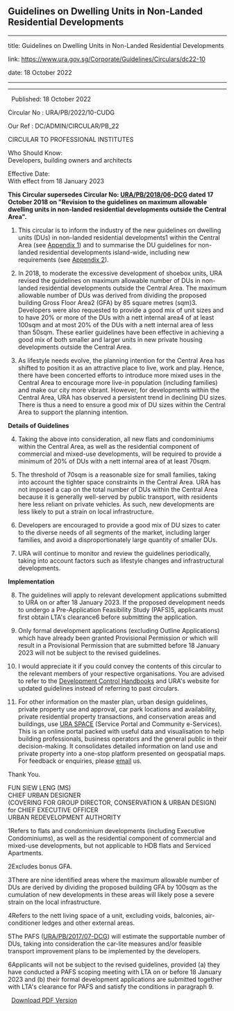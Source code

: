 ## Guidelines on Dwelling Units in Non-Landed Residential Developments
---
title: Guidelines on Dwelling Units in Non-Landed Residential Developments

link: https://www.ura.gov.sg/Corporate/Guidelines/Circulars/dc22-10

date: 18 October 2022

---

-------------------------------------------------------------------

  Published: 18 October 2022

Circular No : URA/PB/2022/10-CUDG

Our Ref : DC/ADMIN/CIRCULAR/PB\_22

  

CIRCULAR TO PROFESSIONAL INSTITUTES

  

Who Should Know:  
Developers, building owners and architects

  

Effective Date:  
With effect from 18 January 2023

  

**This Circular supersedes Circular No: [URA/PB/2018/06-DCG](http://www.ura.gov.sg/Corporate/Guidelines/Circulars/dc18-06) dated 17 October 2018 on "Revision to the guidelines on maximum allowable dwelling units in non-landed residential developments outside the Central Area".**

1.  This circular is to inform the industry of the new guidelines on dwelling units (DUs) in non-landed residential developments1 within the Central Area (see [Appendix 1](https://www.ura.gov.sg/-/media/Corporate/Guidelines/Development-control/Circulars/2022/Oct/dc22-10_Appendix1.pdf)) and to summarise the DU guidelines for non-landed residential developments island-wide, including new requirements (see [Appendix 2](https://www.ura.gov.sg/-/media/Corporate/Guidelines/Development-control/Circulars/2022/Oct/dc22-10_Appendix2.pdf)).  
      
    
2.  In 2018, to moderate the excessive development of shoebox units, URA revised the guidelines on maximum allowable number of DUs in non-landed residential developments outside the Central Area. The maximum allowable number of DUs was derived from dividing the proposed building Gross Floor Area2 (GFA) by 85 square metres (sqm)3. Developers were also requested to provide a good mix of unit sizes and to have 20% or more of the DUs with a nett internal area4 of at least 100sqm and at most 20% of the DUs with a nett internal area of less than 50sqm. These earlier guidelines have been effective in achieving a good mix of both smaller and larger units in new private housing developments outside the Central Area.  
      
    
3.  As lifestyle needs evolve, the planning intention for the Central Area has shifted to position it as an attractive place to live, work and play. Hence, there have been concerted efforts to introduce more mixed uses in the Central Area to encourage more live-in population (including families) and make our city more vibrant. However, for developments within the Central Area, URA has observed a persistent trend in declining DU sizes. There is thus a need to ensure a good mix of DU sizes within the Central Area to support the planning intention.

**Details of Guidelines**

4.  Taking the above into consideration, all new flats and condominiums within the Central Area, as well as the residential component of commercial and mixed-use developments, will be required to provide a minimum of 20% of DUs with a nett internal area of at least 70sqm.
    
5.  The threshold of 70sqm is a reasonable size for small families, taking into account the tighter space constraints in the Central Area. URA has not imposed a cap on the total number of DUs within the Central Area because it is generally well-served by public transport, with residents here less reliant on private vehicles. As such, new developments are less likely to put a strain on local infrastructure.
    
6.  Developers are encouraged to provide a good mix of DU sizes to cater to the diverse needs of all segments of the market, including larger families, and avoid a disproportionately large quantity of smaller DUs.  
      
    
7.  URA will continue to monitor and review the guidelines periodically, taking into account factors such as lifestyle changes and infrastructural developments.

**Implementation**

8.  The guidelines will apply to relevant development applications submitted to URA on or after 18 January 2023. If the proposed development needs to undergo a Pre-Application Feasibility Study (PAFS)5, applicants must first obtain LTA's clearance6 before submitting the application.
    
9.  Only formal development applications (excluding Outline Applications) which have already been granted Provisional Permission or which will result in a Provisional Permission that are submitted before 18 January 2023 will not be subject to the revised guidelines.
    
10.  I would appreciate it if you could convey the contents of this circular to the relevant members of your respective organisations. You are advised to refer to the [Development Control Handbooks](https://www.ura.gov.sg/corporate/guidelines/Development-Control) and URA's website for updated guidelines instead of referring to past circulars.
    
11.  For other information on the master plan, urban design guidelines, private property use and approval, car park locations and availability, private residential property transactions, and conservation areas and buildings, use [URA SPACE](http://www.ura.gov.sg/maps) (Service Portal and Community e-Services). This is an online portal packed with useful data and visualisation to help building professionals, business operators and the general public in their decision-making. It consolidates detailed information on land use and private property into a one-stop platform presented on geospatial maps. For feedback or enquiries, please [email](https://www.ura.gov.sg/feedbackWeb/contactus_feedback.jsp) us.
    

Thank You.  
  
FUN SIEW LENG (MS)  
CHIEF URBAN DESIGNER  
(COVERING FOR GROUP DIRECTOR, CONSERVATION & URBAN DESIGN)  
for CHIEF EXECUTIVE OFFICER  
URBAN REDEVELOPMENT AUTHORITY





1Refers to flats and condominium developments (including Executive Condominiums), as well as the residential component of commercial and mixed-use developments, but not applicable to HDB flats and Serviced Apartments.

2Excludes bonus GFA.

3There are nine identified areas where the maximum allowable number of DUs are derived by dividing the proposed building GFA by 100sqm as the cumulation of new developments in these areas will likely pose a severe strain on the local infrastructure.

4Refers to the nett living space of a unit, excluding voids, balconies, air-conditioner ledges and other external areas.

5The PAFS ([URA/PB/2017/07-DCG](https://www.ura.gov.sg/Corporate/Guidelines/Circulars/dc17-07)) will estimate the supportable number of DUs, taking into consideration the car-lite measures and/or feasible transport improvement plans to be implemented by the developers.

6Applicants will not be subject to the revised guidelines, provided (a) they have conducted a PAFS scoping meeting with LTA on or before 18 January 2023 and (b) their formal development applications are submitted together with LTA's clearance for PAFS and satisfy the conditions in paragraph 9.

  



  [Download PDF Version](https://www.ura.gov.sg/services/download_file.aspx?f={A48F3298-7AB2-49E8-8E9A-A113AF4F884C})


